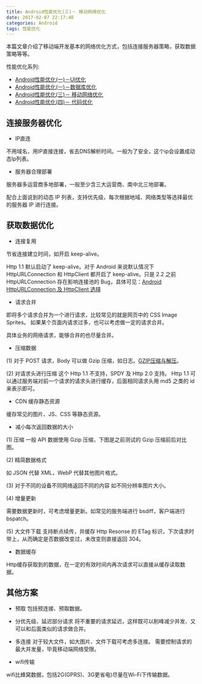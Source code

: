 ```yaml
---
title: Android性能优化(三)－ 移动网络优化
date: 2017-02-07 22:17:48
categories: Android
tags: 性能优化
---
```


本篇文章介绍了移动端开发基本的网络优化方式，包括连接服务器策略，获取数据策略等等。

<!-- more -->

性能优化系列:

- [Android性能优化(一)－UI优化](http://www.czhzero.com/2017/02/07/performance-optimization-1/)
- [Android性能优化(一)－数据库优化](http://www.czhzero.com/2017/02/07/performance-optimization-2/)
- [Android性能优化(三)－ 移动网络优化](http://www.czhzero.com/2017/02/07/performance-optimization-3/)
- [Android性能优化(四)－ 代码优化](http://www.czhzero.com/2017/02/07/performance-optimization-4/)

## 连接服务器优化

- IP直连

不用域名，用IP直接连接，省去DNS解析时间。一般为了安全，这个ip会设置成动态Ip列表。

- 服务器合理部署

服务器多运营商多地部署，一般至少含三大运营商、南中北三地部署。

配合上面说到的动态 IP 列表，支持优先级，每次根据地域、网络类型等选择最优的服务器 IP 进行连接。

## 获取数据优化

- 连接复用

节省连接建立时间，如开启 keep-alive。

Http 1.1 默认启动了 keep-alive。对于 Android 来说默认情况下 HttpURLConnection 和 HttpClient 都开启了 keep-alive。只是 2.2 之前 HttpURLConnection 存在影响连接池的 Bug，具体可见：[Android HttpURLConnection 及 HttpClient 选择](http://www.trinea.cn/android/android-http-api-compare/)

- 请求合并

即将多个请求合并为一个进行请求，比较常见的就是网页中的 CSS Image Sprites。 如果某个页面内请求过多，也可以考虑做一定的请求合并。

具体业务的网络请求，能够合并的也尽量合并。

- 压缩数据

(1) 对于 POST 请求，Body 可以做 Gzip 压缩，如日志。[GZIP压缩与解压](http://www.cnblogs.com/tinyclear/p/6109792.html)。
 
(2) 对请求头进行压缩
这个 Http 1.1 不支持，SPDY 及 Http 2.0 支持。 Http 1.1 可以通过服务端对前一个请求的请求头进行缓存，后面相同请求头用 md5 之类的 id 来表示即可。

- CDN 缓存静态资源

缓存常见的图片、JS、CSS 等静态资源。

- 减小每次返回数据的大小

(1) 压缩
一般 API 数据使用 Gzip 压缩，下图是之前测试的 Gzip 压缩前后对比图。 

(2) 精简数据格式

如 JSON 代替 XML，WebP 代替其他图片格式。

(3) 对于不同的设备不同网络返回不同的内容 如不同分辨率图片大小。

(4) 增量更新

需要数据更新时，可考虑增量更新。如常见的服务端进行 bsdiff，客户端进行 bspatch。

(5) 大文件下载
支持断点续传，并缓存 Http Resonse 的 ETag 标识，下次请求时带上，从而确定是否数据改变过，未改变则直接返回 304。

- 数据缓存

Http缓存获取到的数据，在一定的有效时间内再次请求可以直接从缓存读取数据。

## 其他方案

- 预取
包括预连接、预取数据。
 
- 分优先级、延迟部分请求
将不重要的请求延迟，这样既可以削峰减少并发、又可以和后面类似的请求做合并。
 
- 多连接
对于较大文件，如大图片、文件下载可考虑多连接。 需要控制请求的最大并发量，毕竟移动端网络受限。

- wifi传输

wifi比蜂窝数据，包括2G(GPRS)、3G更省电)尽量在Wi-Fi下传输数据。


